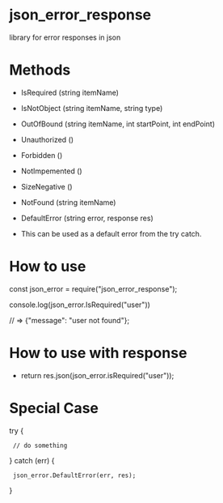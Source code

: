 # json_error_response
library for error responses in json

# Methods
- IsRequired (string itemName)
- IsNotObject (string itemName, string type)
- OutOfBound (string itemName, int startPoint, int endPoint)
- Unauthorized ()
- Forbidden () 
- NotImpemented ()
- SizeNegative ()
- NotFound (string itemName)

- DefaultError (string error, response res) 
* This can be used as a default error from the try catch. 

# How to use
const json_error = require("json_error_response");

console.log(json_error.IsRequired("user"))

// => {"message": "user not found"};

# How to use with response
- return res.json(json_error.isRequired("user"));

# Special Case
  try {

     // do something

  } catch (err) {
     
     json_error.DefaultError(err, res);
  
  }